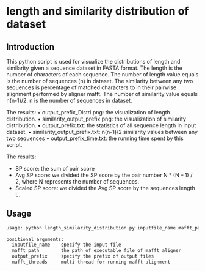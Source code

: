# length and similarity distribution of dataset
## Introduction

This python script is used for visualize the distributions of length and similarity given a sequence dataset in FASTA format.
The length is the number of characters of each sequence. The number of length value equals is the number of sequences (n) in dataset.
The similarity between any two sequences is percentage of matched characters to in their pairwise alignment performed by aligner mafft. The number of similarity value equals n(n-1)/2. n is the number of sequences in dataset.

The results:
•	output_prefix_Distri.png: the visualization of length distribution.
•	similarity_output_prefix.png: the visualization of similarity distribution.
•	output_prefix.txt: the statistics of all sequence length in input dataset.
•	similarity_output_prefix.txt: n(n-1)/2 similarity values between any two sequences
•	output_prefix_time.txt: the running time spent by this script.


The results:
- SP score: the sum of pair score
- Avg SP score: we divided the SP score by the pair number N * (N – 1) / 2, where N represents the number of sequences.
- Scaled SP score: we divided the Avg SP score by the sequences length L.
## Usage
```bash
usage: python length_similarity_distribution.py inputfile_name mafft_path output_prefix mafft_threads
 
positional arguments:
  inputfile_name    specify the input file
  mafft_path        the path of executable file of mafft aligner
  output_prefix     specify the prefix of output files
  mafft_threads     multi-thread for running mafft alignment
 
```


